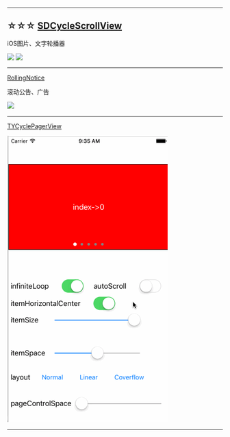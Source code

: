
------

## ☆☆☆ [SDCycleScrollView](https://github.com/gsdios/SDCycleScrollView)


iOS图片、文字轮播器

![](http://ww4.sinaimg.cn/bmiddle/9b8146edjw1esvytq7lwrg208p0fce82.gif)
![](http://cdn.cocimg.com/bbs/attachment/Fid_19/19_441660_d01407e9c4b63d1.gif)

------

[RollingNotice](https://github.com/maltsugar/RollingNotice)

滚动公告、广告

![](http://wx3.sinaimg.cn/mw690/72aba7efgy1fmdy022ow6g20bn08g0xn.gif)

------

[TYCyclePagerView](https://github.com/12207480/TYCyclePagerView)

![image](https://github.com/12207480/TYCyclePagerView/blob/master/ScreenShot/TYCyclePagerView.gif)

------
